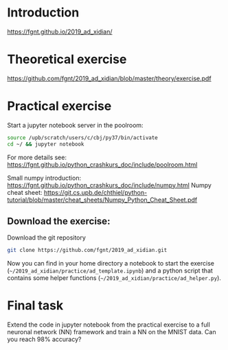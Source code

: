
# Introduction
 https://fgnt.github.io/2019_ad_xidian/ 

# Theoretical exercise
 https://github.com/fgnt/2019_ad_xidian/blob/master/theory/exercise.pdf

# Practical exercise
Start a jupyter notebook server in the poolroom:
```bash
source /upb/scratch/users/c/cbj/py37/bin/activate
cd ~/ && jupyter notebook
```
For more details see:
https://fgnt.github.io/python_crashkurs_doc/include/poolroom.html

Small numpy introduction: https://fgnt.github.io/python_crashkurs_doc/include/numpy.html
Numpy cheat sheet: https://git.cs.upb.de/chthiel/python-tutorial/blob/master/cheat_sheets/Numpy_Python_Cheat_Sheet.pdf

<!-- Notebook: [practice/ad_template.ipynb](practice/ad_template.ipynb) -->

## Download the exercise:
Download the git repository
```bash
git clone https://github.com/fgnt/2019_ad_xidian.git
```
Now you can find in your home directory a notebook to start the exercise
(`~/2019_ad_xidian/practice/ad_template.ipynb`) and a python script that contains some helper functions (`~/2019_ad_xidian/practice/ad_helper.py`).



# Final task

Extend the code in jupyter notebook from the practical exercise to a full neuronal network (NN) framework
and train a NN on the MNIST data.
Can you reach 98% accuracy?

